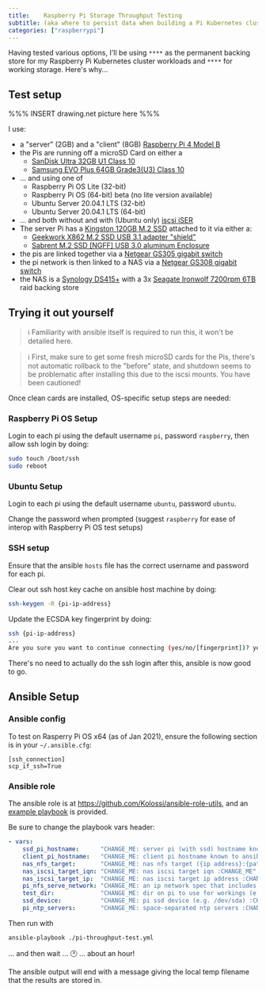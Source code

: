 ```yaml
---
title:    Raspberry Pi Storage Throughput Testing
subtitle: (aka where to persist data when building a Pi Kubernetes cluster)
categories: ["raspberrypi"]
---
```


Having tested various options, I'll be using `****` as the permanent backing store for my Raspberry Pi Kubernetes cluster workloads and `****` for working storage. Here's why...

<!--more-->

## Test setup

%%% INSERT drawing.net picture here %%%

I use:
* a "server" (2GB) and a "client" (8GB) [Raspberry Pi 4 Model B](https://www.raspberrypi.org/products/raspberry-pi-4-model-b/specifications/) 
* the Pis are running off a microSD Card on either a
  * [SanDisk Ultra 32GB U1 Class 10 ](https://shop.westerndigital.com/en-gb/products/memory-cards/sandisk-ultra-uhs-i-microsd#SDSQUA4-032G-GN6MA)
  * [Samsung EVO Plus 64GB Grade3(U3) Class 10](https://www.samsung.com/uk/memory-storage/memory-card/evo-plus-microsd-card-with-sd-adapter-64gb-mb-mc64ga-eu/)
* ... and using one of
  * Raspberry Pi OS Lite (32-bit)
  * Raspberry Pi OS (64-bit) beta (no lite version available)
  * Ubuntu Server 20.04.1 LTS (32-bit)
  * Ubuntu Server 20.04.1 LTS (64-bit)
* ... and both without and with (Ubuntu only) [iscsi iSER](https://en.wikipedia.org/wiki/ISCSI_Extensions_for_RDMA)
* The server Pi has a [Kingston 120GB M.2 SSD](https://www.kingston.com/unitedkingdom/en/memory/search/discontinuedmodels?partId=SUV500M8%2F120G) attached to it via either a:
  * [Geekwork X862 M.2 SSD USB 3.1 adapter "shield"](https://geekworm.com/products/for-raspberry-pi-4-x862-m-2-ngff-sata-ssd-storage-expansion-board)
  * [Sabrent M.2 SSD [NGFF] USB 3.0 aluminum Enclosure](https://www.sabrent.com/product/EC-M2MC/m-2-ssd-ngff-to-usb-3-0-aluminum-enclosure)
* the pis are linked together via a [Netgear GS305 gigabit switch](https://www.netgear.co.uk/images/datasheet/switches/GS305_GS308_GS305P_GS308P.pdf)
* the pi network is then linked to a NAS via a [Netgear GS308 gigabit switch](https://www.netgear.co.uk/images/datasheet/switches/GS305_GS308_GS305P_GS308P.pdf)
* the NAS is a [Synology DS415+](https://global.download.synology.com/download/Document/Hardware/DataSheet/DiskStation/15-year/DS415+/enu/Synology_DS415_Plus_Data_Sheet_enu.pdf) with a 3x [Seagate Ironwolf 7200rpm 6TB](https://www.seagate.com/gb/en/internal-hard-drives/hdd/ironwolf/) raid backing store

## Trying it out yourself

> :information_source: Familiarity with ansible itself is required to run this, it won't be detailed here.

> :information_source: First, make sure to get some fresh microSD cards for the Pis, there's not automatic rollback to the "before" state, and shutdown seems to be problematic after installing this due to the iscsi mounts.  You have been cautioned!


Once clean cards are installed, OS-specific setup steps are needed:

### Raspberry Pi OS Setup

Login to each pi using the default username `pi`, password `raspberry`, then allow ssh login by doing:

```bash
sudo touch /boot/ssh
sudo reboot
```

### Ubuntu Setup

Login to each pi using the default username `ubuntu`, password `ubuntu`.

Change the password when prompted (suggest `raspberry` for ease of interop with Raspberry Pi OS test setups)

### SSH setup

Ensure that the ansible `hosts` file has the correct username and password for each pi.

Clear out ssh host key cache on ansible host machine by doing:

```bash
ssh-keygen -R {pi-ip-address}
```
Update the ECSDA key fingerprint by doing:
```bash
ssh {pi-ip-address}
...
Are you sure you want to continue connecting (yes/no/[fingerprint])? yes
```

There's no need to actually do the ssh login after this, ansible is now good to go.


## Ansible Setup

### Ansible config

To test on Rasperry Pi OS x64 (as of Jan 2021), ensure the following section is in your `~/.ansible.cfg`:

```config
[ssh_connection]
scp_if_ssh=True
```

### Ansible role

The ansible role is at https://github.com/Kolossi/ansible-role-utils, and an [example playbook](https://github.com/Kolossi/ansible-role-utils/blob/main/use_cases/pi-throughput-test.yml) is provided.

Be sure to change the playbook vars header:
```yaml
- vars:
    ssd_pi_hostname:      "CHANGE_ME: server pi (with ssd) hostname known to ansible :CHANGE_ME"
    client_pi_hostname:   "CHANGE_ME: client pi hostname known to ansible hosts file :CHANGE_ME"
    nas_nfs_target:       "CHANGE_ME: nas nfs target ({ip address}:{path}) :CHANGE_ME"
    nas_iscsi_target_iqn: "CHANGE_ME: nas iscsi target iqn :CHANGE_ME"
    nas_iscsi_target_ip:  "CHANGE_ME: nas iscsi target ip address :CHANGE_ME"
    pi_nfs_serve_network: "CHANGE_ME: an ip network spec that includes server & client pis :CHANGE_ME"
    test_dir:             "CHANGE_ME: dir on pi to use for workings (e.g. /media/test) :CHANGE_ME"
    ssd_device:           "CHANGE_ME: pi ssd device (e.g. /dev/sda) :CHANGE_ME"
    pi_ntp_servers:       "CHANGE_ME: space-separated ntp servers :CHANGE_ME"
```

Then run with

```bash
ansible-playbook ./pi-throughput-test.yml
```

... and then wait ... :clock1: ... about an hour! 

The ansible output will end with a message giving the local temp filename that the results are stored in.